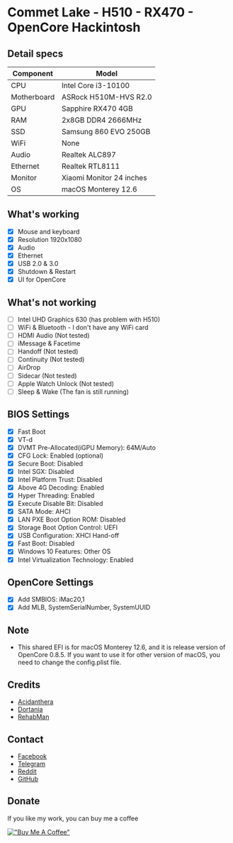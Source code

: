 # Commet Lake - H510 - RX470 - OpenCore Hackintosh

## Detail specs

| Component   | Model                    |
| ----------- | ------------------------ |
| CPU         | Intel Core i3-10100      |
| Motherboard | ASRock H510M-HVS R2.0    |
| GPU         | Sapphire RX470 4GB       |
| RAM         | 2x8GB DDR4 2666MHz       |
| SSD         | Samsung 860 EVO 250GB    |
| WiFi        | None                     |
| Audio       | Realtek ALC897           |
| Ethernet    | Realtek RTL8111          |
| Monitor     | Xiaomi Monitor 24 inches |
| OS          | macOS Monterey 12.6      |

## What's working

- [x] Mouse and keyboard
- [x] Resolution 1920x1080
- [x] Audio
- [x] Ethernet
- [x] USB 2.0 & 3.0
- [x] Shutdown & Restart
- [x] UI for OpenCore

## What's not working

- [ ] Intel UHD Graphics 630 (has problem with H510)
- [ ] WiFi & Bluetooth - I don't have any WiFi card
- [ ] HDMI Audio (Not tested)
- [ ] iMessage & Facetime
- [ ] Handoff (Not tested)
- [ ] Continuity (Not tested)
- [ ] AirDrop
- [ ] Sidecar (Not tested)
- [ ] Apple Watch Unlock (Not tested)
- [ ] Sleep & Wake (The fan is still running)

## BIOS Settings

- [x] Fast Boot
- [x] VT-d
- [x] DVMT Pre-Allocated(iGPU Memory): 64M/Auto
- [x] CFG Lock: Enabled (optional)
- [x] Secure Boot: Disabled
- [x] Intel SGX: Disabled
- [x] Intel Platform Trust: Disabled
- [x] Above 4G Decoding: Enabled
- [x] Hyper Threading: Enabled
- [x] Execute Disable Bit: Disabled
- [x] SATA Mode: AHCI
- [x] LAN PXE Boot Option ROM: Disabled
- [x] Storage Boot Option Control: UEFI
- [x] USB Configuration: XHCI Hand-off
- [x] Fast Boot: Disabled
- [x] Windows 10 Features: Other OS
- [x] Intel Virtualization Technology: Enabled

## OpenCore Settings

- [x] Add SMBIOS: iMac20,1
- [x] Add MLB, SystemSerialNumber, SystemUUID

## Note

- This shared EFI is for macOS Monterey 12.6, and it is release version of OpenCore 0.8.5. If you want to use it for other version of macOS, you need to change the config.plist file.

## Credits

- [Acidanthera](https://github.com/acidanthera)
- [Dortania](https://dortania.github.io/OpenCore-Install-Guide/)
- [RehabMan](https://github.com/RehabMan)

## Contact

- [Facebook](https://facebook.com/buiducnhat47)
- [Telegram](https://t.me/buiducnhat)
- [Reddit](https://reddit.com/user/gerpann)
- [GitHub](https://github.com/buiducnhat)

## Donate

If you like my work, you can buy me a coffee

[!["Buy Me A Coffee"](https://www.buymeacoffee.com/assets/img/custom_images/orange_img.png)](https://www.buymeacoffee.com/buiducnhat)
